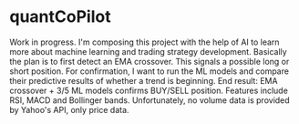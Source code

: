# quantCoPilot

Work in progress. I'm composing this project with the help of AI to learn more about machine learning and trading strategy development. Basically the plan is to first detect an EMA crossover. This signals a possible long or short position. For confirmation, I want to run the ML models and compare their predictive results of whether a trend is beginning. End result: EMA crossover + 3/5 ML models confirms BUY/SELL position. Features include RSI, MACD and Bollinger bands. Unfortunately, no volume data is provided by Yahoo's API, only price data. 
